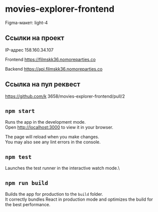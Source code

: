 # movies-explorer-frontend

Figma-макет: light-4

## Ссылки на проект

IP-адрес 158.160.34.107

Frontend https://filmskk36.nomoreparties.co

Backend https://api.filmskk36.nomoreparties.co

## Ссылка на пул реквест

https://github.com/k 3658/movies-explorer-frontend/pull/2

## `npm start`

Runs the app in the development mode.\
Open [http://localhost:3000](http://localhost:3000) to view it in your browser.

The page will reload when you make changes.\
You may also see any lint errors in the console.

## `npm test`

Launches the test runner in the interactive watch mode.\

## `npm run build`

Builds the app for production to the `build` folder.\
It correctly bundles React in production mode and optimizes the build for the best performance.
